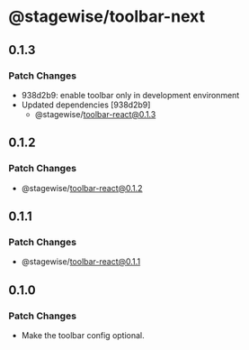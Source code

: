 # @stagewise/toolbar-next

## 0.1.3

### Patch Changes

- 938d2b9: enable toolbar only in development environment
- Updated dependencies [938d2b9]
  - @stagewise/toolbar-react@0.1.3

## 0.1.2

### Patch Changes

- @stagewise/toolbar-react@0.1.2

## 0.1.1

### Patch Changes

- @stagewise/toolbar-react@0.1.1

## 0.1.0

### Patch Changes

- Make the toolbar config optional.
